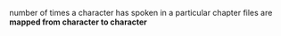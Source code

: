 number of times a character has spoken in a particular chapter
files are **mapped from character to character**
